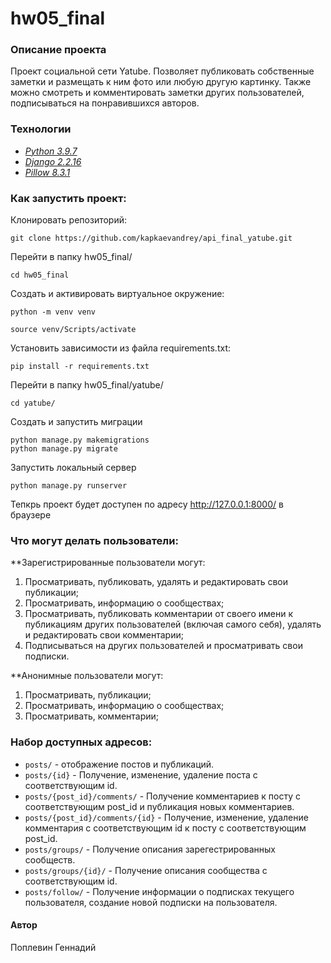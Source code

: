 # hw05_final

### Описание проекта
>>
Проект социальной сети Yatube. 
Позволяет публиковать собственные заметки и размещать к ним фото или любую другую картинку. Также можно смотреть и комментировать заметки других пользователей,
подписываться на понравившихся авторов.

### Технологии
 - _[Python 3.9.7](https://docs.python.org/3/)_
 - _[Django 2.2.16](https://docs.djangoproject.com/en/2.2/)_
 - _[Pillow 8.3.1](https://pillow.readthedocs.io/en/stable/)_


### Как запустить проект:

Клонировать репозиторий:

```
git clone https://github.com/kapkaevandrey/api_final_yatube.git
```

Перейти в папку hw05_final/
```
cd hw05_final
```

Cоздать и активировать виртуальное окружение:

```
python -m venv venv
```

```
source venv/Scripts/activate
```

Установить зависимости из файла requirements.txt:
```
pip install -r requirements.txt
```
Перейти в папку hw05_final/yatube/
```
cd yatube/
```

Создать и запустить миграции
```
python manage.py makemigrations
python manage.py migrate
```

Запустить локальный сервер
```
python manage.py runserver
```
Тепкрь проект будет доступен по адресу http://127.0.0.1:8000/ в браузере



### Что могут делать пользователи:

**Зарегистрированные пользователи могут:
1. Просматривать, публиковать, удалять и редактировать свои публикации;
2. Просматривать, информацию о сообществах;
3. Просматривать, публиковать комментарии от своего имени к публикациям других пользователей (включая самого себя), удалять и редактировать свои комментарии;
4. Подписываться на других пользователей и просматривать свои подписки.

**Анонимные пользователи могут:
1. Просматривать, публикации;
2. Просматривать, информацию о сообществах;
3. Просматривать, комментарии;

### Набор доступных адресов:
* ```posts/``` - отображение постов и публикаций.
* ```posts/{id}``` - Получение, изменение, удаление поста с соответствующим id.
* ```posts/{post_id}/comments/``` - Получение комментариев к посту с соответствующим post_id и публикация новых комментариев.
* ```posts/{post_id}/comments/{id}``` - Получение, изменение, удаление комментария с соответствующим id к посту с соответствующим post_id.
* ```posts/groups/``` - Получение описания зарегестрированных сообществ.
* ```posts/groups/{id}/``` - Получение описания сообщества с соответствующим id.
* ```posts/follow/``` - Получение информации о подписках текущего пользователя, создание новой подписки на пользователя.



#### Автор
Поплевин Геннадий
